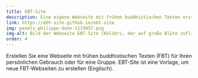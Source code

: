 ```yaml
---
title: EBT-Site
description: Eine eigene Webseite mit frühen buddhistischen Texten erstellen
link: https://ebt-site.github.io/ebt-site
img: pexels-philippe-donn-1133957.png
img-alt: Bild der Webseite EBT-Site (Kolibri, der auf große Blüte zufliegt)
order: 4
---
```


Erstellen Sie eine Webseite mit frühen buddhistischen Texten (FBT) für Ihren persönlichen Gebrauch oder für eine Gruppe. EBT-Site ist eine Vorlage, um neue FBT-Webseiten zu erstellen (Englisch).
